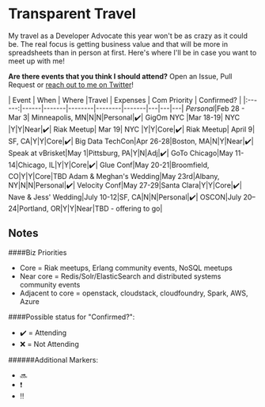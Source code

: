 Transparent Travel
==================

My travel as a Developer Advocate this year won't be as crazy as it could be. The real focus is getting business value and that will be more in spreadsheets than in person at first. Here's where I'll be in case you want to meet up with me!


**Are there events that you think I should attend?** Open an Issue, Pull Request or [reach out to me on Twitter](http://twitter.com/mjbrender)!


| Event | When | Where |Travel | Expenses | Com Priority | Confirmed? |
|:------:|------|-------|--------|--------|-------|---|---|---|
*Personal*|Feb 28 - Mar 3| Minneapolis, MN|N|N|Personal|:heavy_check_mark:|
GigOm NYC |Mar 18-19| NYC |Y|Y|Near|:heavy_check_mark:|
Riak Meetup| Mar 19| NYC |Y|Y|Core|:heavy_check_mark:|
Riak Meetup| April 9| SF, CA|Y|Y|Core|:heavy_check_mark:|
Big Data TechCon|Apr 26-28|Boston, MA|N|Y|Near|:heavy_check_mark:|
Speak at vBrisket|May 1|Pittsburg, PA|Y|N|Adj|:heavy_check_mark:|
GoTo Chicago|May 11-14|Chicago, IL|Y|Y|Core|:heavy_check_mark:|
Glue Conf|May 20-21|Broomfield, CO|Y|Y|Core|TBD
Adam & Meghan's Wedding|May 23rd|Albany, NY|N|N|Personal|:heavy_check_mark:|
Velocity Conf|May 27-29|Santa Clara|Y|Y|Core|:heavy_check_mark:|
Nave & Jess' Wedding|July 10-12|SF, CA|N|N|Personal|:heavy_check_mark:|
OSCON|July 20–24|Portland, OR|Y|Y|Near|TBD - offering to go|

## Notes 
####Biz Priorities

* Core = Riak meetups, Erlang community events, NoSQL meetups
* Near core = Redis/Solr/ElasticSearch and distributed systems community events
* Adjacent to core = openstack, cloudstack, cloudfoundry, Spark, AWS, Azure

####Possible status for "Confirmed?": 
* :heavy_check_mark: = Attending
* :x: = Not Attending

######Additional Markers:
* :soon: 
* :heavy_exclamation_mark:
* :bangbang: